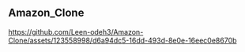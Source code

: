 ## Amazon_Clone

  https://github.com/Leen-odeh3/Amazon-Clone/assets/123558998/d6a94dc5-16dd-493d-8e0e-16eec0e8670b
 
